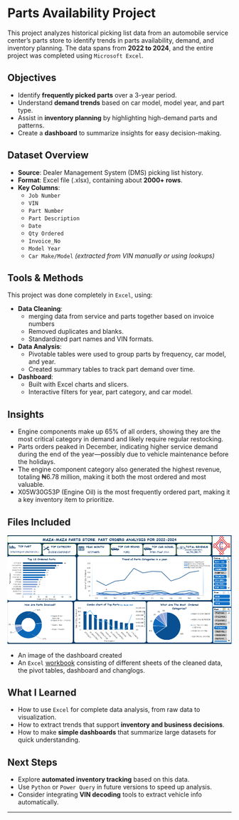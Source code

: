 # Parts Availability Project

This project analyzes historical picking list data from an automobile service center’s parts store to identify trends in parts availability, demand, and inventory planning. The data spans from **2022 to 2024**, and the entire project was completed using `Microsoft Excel`.

## Objectives

- Identify **frequently picked parts** over a 3-year period.
- Understand **demand trends** based on car model, model year, and part type.
- Assist in **inventory planning** by highlighting high-demand parts and patterns.
- Create a **dashboard** to summarize insights for easy decision-making.

## Dataset Overview

- **Source**: Dealer Management System (DMS) picking list history.
- **Format**: Excel file (.xlsx), containing about **2000+ rows**.
- **Key Columns**:
  - `Job Number`
  - `VIN`
  - `Part Number`
  - `Part Description`
  - `Date`
  - `Qty Ordered`
  - `Invoice_No`
  - `Model Year`
  - `Car Make/Model` *(extracted from VIN manually or using lookups)*

## Tools & Methods

This project was done completely in `Excel`, using:
- **Data Cleaning**:
  - merging data from service and parts together based on invoice numbers
  - Removed duplicates and blanks.
  - Standardized part names and VIN formats.
- **Data Analysis**:
  - Pivotable tables were used to group parts by frequency, car model, and year.
  - Created summary tables to track part demand over time.
- **Dashboard**:
  - Built with Excel charts and slicers.
  - Interactive filters for year, part category, and car model.

## Insights

- Engine components make up 65% of all orders, showing they are the most critical category in demand and likely require regular restocking.
- Parts orders peaked in December, indicating higher service demand during the end of the year—possibly due to vehicle maintenance before the holidays.
- The engine component category also generated the highest revenue, totaling ₦6.78 million, making it both the most ordered and most valuable.
- X05W30G53P (Engine Oil) is the most frequently ordered part, making it a key inventory item to prioritize.


## Files Included

  ![image](dashboard.png)
- An image of the dashboard created
- An `Excel` [workbook](final_parts_project.xlsx) consisting of different sheets of the cleaned data, the pivot tables, dashboard and changlogs.

  
## What I Learned

- How to use `Excel` for complete data analysis, from raw data to visualization.
- How to extract trends that support **inventory and business decisions**.
- How to make **simple dashboards** that summarize large datasets for quick understanding.

## Next Steps

- Explore **automated inventory tracking** based on this data.
- Use `Python` or `Power Query` in future versions to speed up analysis.
- Consider integrating **VIN decoding** tools to extract vehicle info automatically.

---

